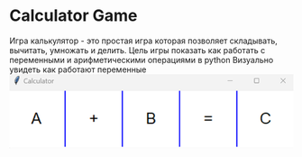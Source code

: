 # Calculator Game
Игра калькулятор - это простая игра которая позволяет складывать, вычитать, умножать и делить.
Цель игры показать как работать с переменными и арифметическими операциями в python
Визуально увидеть как работают переменные
![calculatorGameBegin.png](..%2F..%2F..%2Fsource%2FcalculatorGameBegin.png)